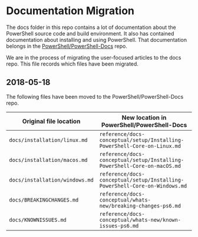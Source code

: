 # Documentation Migration

The docs folder in this repo contains a lot of documentation about the PowerShell source code and build environment.
It also has contained documentation about installing and using PowerShell.
That documentation belongs in the [PowerShell/PowerShell-Docs](https://github.com/PowerShell/PowerShell-Docs) repo.

We are in the process of migrating the user-focused articles to the docs repo.
This file records which files have been migrated.

## 2018-05-18

The following files have been moved to the PowerShell/PowerShell-Docs repo.

| Original file location         | New location in PowerShell/PowerShell-Docs                                 |
|--------------------------------|----------------------------------------------------------------------------|
| `docs/installation/linux.md`   | `reference/docs-conceptual/setup/Installing-PowerShell-Core-on-Linux.md`   |
| `docs/installation/macos.md`   | `reference/docs-conceptual/setup/Installing-PowerShell-Core-on-macOS.md`   |
| `docs/installation/windows.md` | `reference/docs-conceptual/setup/Installing-PowerShell-Core-on-Windows.md` |
| `docs/BREAKINGCHANGES.md`      | `reference/docs-conceptual/whats-new/breaking-changes-ps6.md`              |
| `docs/KNOWNISSUES.md`          | `reference/docs-conceptual/whats-new/known-issues-ps6.md`                  |
